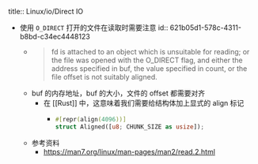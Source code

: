 title:: Linux/io/Direct IO

- 使用 `O_DIRECT` 打开的文件在读取时需要注意
  id:: 621b05d1-578c-4311-b8bd-c34ec4448123
	- > fd is attached to an object which is unsuitable for reading; or the file was opened with the O_DIRECT flag, and either the address specified in buf, the value specified in count, or the file offset is not suitably aligned.
	- buf 的内存地址，buf 的大小，文件的 offset 都需要对齐
		- 在 [[Rust]] 中，这意味着我们需要给结构体加上显式的 align 标记
			- ```rust
			  #[repr(align(4096))]
			  struct Aligned([u8; CHUNK_SIZE as usize]);
			  ```
	- 参考资料
		- https://man7.org/linux/man-pages/man2/read.2.html
